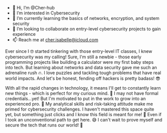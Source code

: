 - 👋 Hi, I’m @Cher-hub
- 👀 I’m interested in Cybersecurity
- 🌱 I’m currently learning the basics of networks, encryption, and system security
- 💞️ I’m looking to collaborate on entry-level cybersecurity projects to gain experience
- 📫 Reach me at cher.isabelle@icloud.com

<!---
Cher-hub/Cher-hub is a ✨ special ✨ repository because its `README.md` (this file) appears on your GitHub profile.
You can click the Preview link to take a look at your changes.
--->
Ever since I 🤓 started tinkering with those entry-level IT classes, I knew cybersecurity was my calling! Sure, I'm still a newbie - those early programming projects like building a calculator were my first baby steps into tech. But learning about networks and data security gave me such an adrenaline rush 🔥. I love puzzles and tackling tough problems that have real world impacts. And let's be honest, fending off hackers is pretty badass! 😎

With all the rapid changes in technology, it means I'll get to constantly learn new things - which is perfect for my curious mind. 🧠 I may not have formal credentials...yet! But I'm motivated to put in the work to grow into an experienced pro. 💪 My analytical skills and risk-taking attitude make me primed for cybersecurity challenges. I haven't mastered this space quite yet, but something just clicks and I know this field is meant for me! 🎯 Even if I took an unconventional path to get here. 😅 I can't wait to prove myself and secure the tech that runs our world! 🙌
